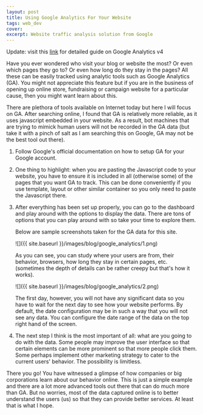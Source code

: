 ```yaml
---
layout: post
title: Using Google Analytics For Your Website
tags: web_dev
cover: 
excerpt: Website traffic analysis solution from Google
---
```


Update: visit this [link](https://support.google.com/analytics/answer/10089681?hl=en) for detailed guide on Google Analytics v4

Have you ever wondered who visit your blog or website the most? Or even which pages they go to? Or even how long do they stay in the pages? All these can be easily tracked using analytic tools such as Google Analytics (GA). You might not appreciate this feature but if you are in the business of opening up online store, fundraising or campaign website for a particular cause, then you might want learn about this.

There are plethora of tools available on Internet today but here I will focus on GA. After searching online, I found that GA is relatively more reliable, as it uses javascript embedded in your website. As a result, bot machines that are trying to mimick human users will not be recorded in the GA data (but take it with a pinch of salt as I am searching this on Google, GA may not be the best tool out there).

1. Follow Google's official documentation on how to setup GA for your Google account.
1. One thing to highlight: when you are pasting the Javascript code to your website, you have to ensure it is included in all (otherwise some) of the pages that you want GA to track. This can be done conveniently if you use template, layout or other similar container so you only need to paste the Javascript there.

1. After everything has been set up properly, you can go to the dashboard and play around with the options to display the data. There are tons of options that you can play around with so take your time to explore them.

    Below are sample screenshots taken for the GA data for this site.
    
    ![]({{ site.baseurl }}/images/blog/google_analytics/1.png)

    As you can see, you can study where your users are from, their behavior, browsers, how long they stay in certain pages, etc. (sometimes the depth of details can be rather creepy but that's how it works).

    ![]({{ site.baseurl }}/images/blog/google_analytics/2.png)

    The first day, however, you will not have any significant data so you have to wait for the next day to see how your website performs. By default, the date configuration may be in such a way that you will not see any data. You can configure the date range of the data on the top right hand of the screen.

1. The next step I think is the most important of all: what are you going to do with the data. Some people may improve the user interface so that certain elements can be more prominent so that more people click them. Some perhaps implement other marketing strategy to cater to the current users' behavior. The possibility is limitless.

There you go! You have witnessed a glimpse of how companies or big corporations learn about our behavior online. This is just a simple example and there are a lot more advanced tools out there that can do much more than GA. But no worries, most of the data captured online is to better understand the users (us) so that they can provide better services. At least that is what I hope.